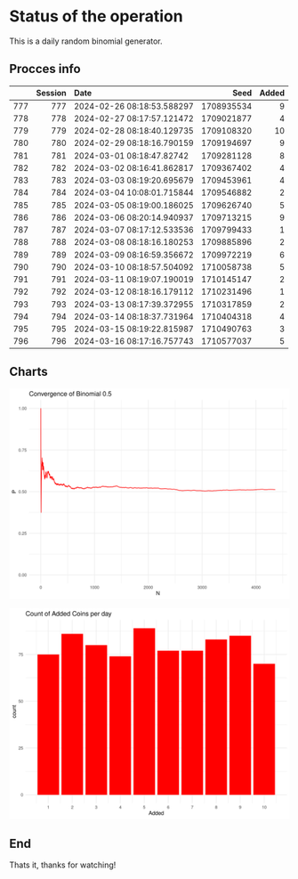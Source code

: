# Status of the operation
  
  This is a daily random binomial generator.
  
## Procces info

|    | Session|Date                       |       Seed| Added|
|:---|-------:|:--------------------------|----------:|-----:|
|777 |     777|2024-02-26 08:18:53.588297 | 1708935534|     9|
|778 |     778|2024-02-27 08:17:57.121472 | 1709021877|     4|
|779 |     779|2024-02-28 08:18:40.129735 | 1709108320|    10|
|780 |     780|2024-02-29 08:18:16.790159 | 1709194697|     9|
|781 |     781|2024-03-01 08:18:47.82742  | 1709281128|     8|
|782 |     782|2024-03-02 08:16:41.862817 | 1709367402|     4|
|783 |     783|2024-03-03 08:19:20.695679 | 1709453961|     4|
|784 |     784|2024-03-04 10:08:01.715844 | 1709546882|     2|
|785 |     785|2024-03-05 08:19:00.186025 | 1709626740|     5|
|786 |     786|2024-03-06 08:20:14.940937 | 1709713215|     9|
|787 |     787|2024-03-07 08:17:12.533536 | 1709799433|     1|
|788 |     788|2024-03-08 08:18:16.180253 | 1709885896|     2|
|789 |     789|2024-03-09 08:16:59.356672 | 1709972219|     6|
|790 |     790|2024-03-10 08:18:57.504092 | 1710058738|     5|
|791 |     791|2024-03-11 08:19:07.190019 | 1710145147|     2|
|792 |     792|2024-03-12 08:18:16.179112 | 1710231496|     1|
|793 |     793|2024-03-13 08:17:39.372955 | 1710317859|     2|
|794 |     794|2024-03-14 08:18:37.731964 | 1710404318|     4|
|795 |     795|2024-03-15 08:19:22.815987 | 1710490763|     3|
|796 |     796|2024-03-16 08:17:16.757743 | 1710577037|     5|

## Charts 

![](charts/plot1.png)

![](charts/plot2.png)

## End

Thats it, thanks for watching!
